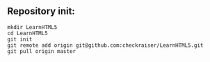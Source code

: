 ## Repository init:

    mkdir LearnHTML5
    cd LearnHTML5
    git init
    git remote add origin git@github.com:checkraiser/LearnHTML5.git
    git pull origin master
